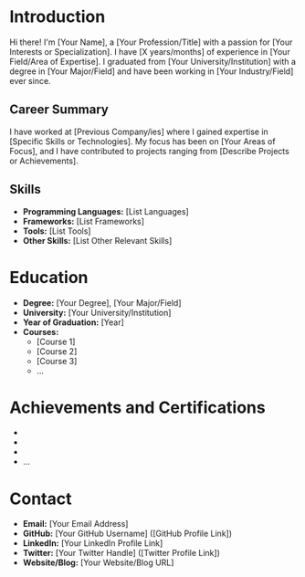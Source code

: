 # Introduction

Hi there! I'm [Your Name], a [Your Profession/Title] with a passion for [Your Interests or Specialization]. I have [X years/months] of experience in [Your Field/Area of Expertise]. I graduated from [Your University/Institution] with a degree in [Your Major/Field] and have been working in [Your Industry/Field] ever since.

## Career Summary

I have worked at [Previous Company/ies] where I gained expertise in [Specific Skills or Technologies]. My focus has been on [Your Areas of Focus], and I have contributed to projects ranging from [Describe Projects or Achievements].

## Skills

- **Programming Languages:** [List Languages]
- **Frameworks:** [List Frameworks]
- **Tools:** [List Tools]
- **Other Skills:** [List Other Relevant Skills]

# Education

- **Degree:** [Your Degree], [Your Major/Field]
- **University:** [Your University/Institution]
- **Year of Graduation:** [Year]
- **Courses:** 
  - [Course 1]
  - [Course 2]
  - [Course 3]
  - ...

# Achievements and Certifications

- [Certification/Award/Honor 1]: [Description]
- [Certification/Award/Honor 2]: [Description]
- [Certification/Award/Honor 3]: [Description]
- ...

# Contact

- **Email:** [Your Email Address]
- **GitHub:** [Your GitHub Username] ([GitHub Profile Link])
- **LinkedIn:** [Your LinkedIn Profile Link]
- **Twitter:** [Your Twitter Handle] ([Twitter Profile Link])
- **Website/Blog:** [Your Website/Blog URL]

